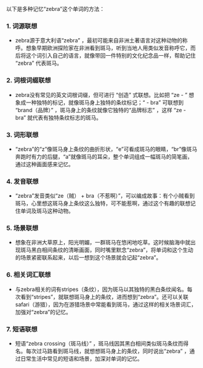 以下是多种记忆“zebra”这个单词的方法：
### 1. 词源联想
 - zebra源于意大利语“zebra” ，最初可能来自非洲土著语言对这种动物的称呼。想象早期欧洲探险家在非洲看到斑马，听到当地人用类似发音称呼它，而后将这个词引入自己的语言，就像带回一件特别的文化纪念品一样，帮助记住 “zebra” 代表斑马。
### 2. 词根词缀联想
 - zebra没有常见的英文词根词缀，但可进行 “创造” 式联想。比如把 “ze - ” 想象成一种独特的标记，就像斑马身上独特的条纹标记；“ - bra” 可联想到 “brand（品牌）” ，斑马身上的条纹就像它独特的“品牌标志” ，这样 “ze - bra” 就代表有独特条纹标志的斑马。
### 3. 词形联想
 - “zebra”的“z”像斑马身上条纹的曲折形状，“e”可看成斑马的眼睛，“br”像斑马奔跑时有力的后腿，“a”就像斑马的耳朵，整个单词组成一幅斑马的简笔画，通过这种画面感来记忆。
### 4. 发音联想
 - “zebra”发音类似“ze（贼） + bra（不惹啊）”，可以编成故事：有个小贼看到斑马，心里想这斑马身上条纹这么独特，可不能惹啊，通过这个有趣的联想记住单词及斑马这种动物。
### 5. 场景联想
 - 想象在非洲大草原上，阳光明媚，一群斑马在悠闲地吃草。这时候脑海中就出现斑马黑白相间条纹的清晰画面，同时嘴里默念“zebra”，将单词和这个生动的场景紧密联系起来，以后一想到这个场景就会记起“zebra”。
### 6. 相关词汇联想
 - 与zebra相关的词有stripes（条纹），因为斑马以其独特的黑白条纹闻名。每次看到“stripes”，就联想斑马身上的条纹，进而想到“zebra”。还可以关联safari（游猎），因为在游猎场景中常能看到斑马，通过这样的相关场景词汇，加强对“zebra”的记忆。
### 7. 短语联想
 - 短语“zebra crossing（斑马线）” ，斑马线因其黑白相间类似斑马条纹而得名。每次过马路看到斑马线，就想想斑马身上的条纹，同时说出“zebra” ，通过日常生活中常见的短语和场景，加深对单词的记忆。 